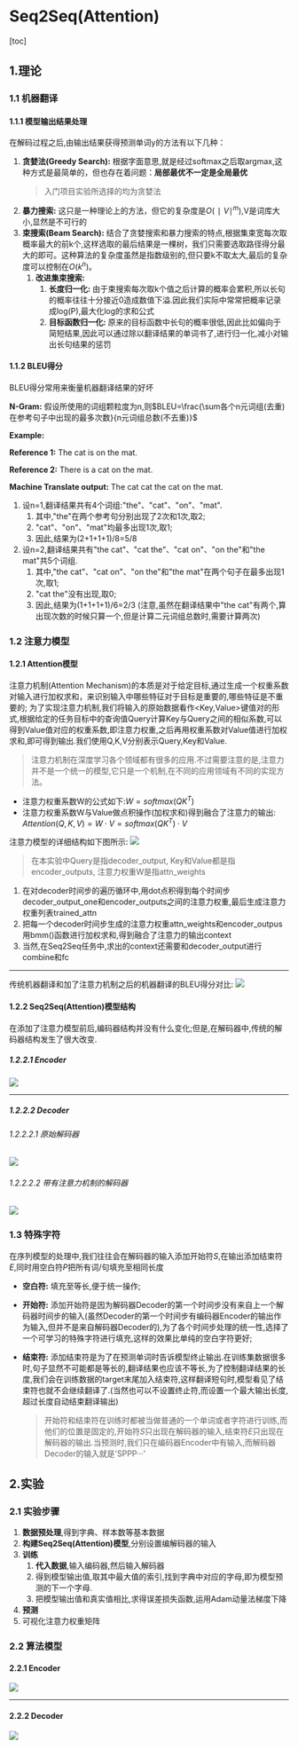 # Seq2Seq(Attention)

[toc]

## 1.理论

### 1.1 机器翻译

#### 1.1.1 模型输出结果处理

在解码过程之后,由输出结果获得预测单词y的方法有以下几种：

1) **贪婪法(Greedy Search):** 根据字面意思,就是经过softmax之后取argmax,这种方式是最简单的，但也存在着问题：**局部最优不一定是全局最优**
   > 入门项目实验所选择的均为贪婪法
2) **暴力搜索:** 这只是一种理论上的方法，但它的复杂度是$O(∣V∣^m)$,V是词库大小,显然是不可行的
3) **束搜索(Beam Search):** 结合了贪婪搜索和暴力搜索的特点,根据集束宽每次取概率最大的前k个,这样选取的最后结果是一棵树，我们只需要选取路径得分最大的即可。这种算法的复杂度虽然是指数级别的,但只要k不取太大,最后的复杂度可以控制在$O(k^n)$。
   1) **改进集束搜索:**
      1) **长度归一化:** 由于束搜索每次取k个值之后计算的概率会累积,所以长句的概率往往十分接近0造成数值下溢.因此我们实际中常常把概率记录成log(P),最大化log的求和公式
      2) **目标函数归一化:** 原来的目标函数中长句的概率很低,因此比如偏向于简短结果,因此可以通过除以翻译结果的单词书了,进行归一化,减小对输出长句结果的惩罚

#### 1.1.2 BLEU得分

BLEU得分常用来衡量机器翻译结果的好坏

**N-Gram:**
假设所使用的词组颗粒度为n,则$BLEU=\frac{\sum各个n元词组(去重)在参考句子中出现的最多次数}{n元词组总数(不去重)}$

**Example:**

**Reference 1:** The cat is on the mat.

**Reference 2:** There is a cat on the mat.

**Machine Translate output:** The cat cat the cat on the mat.

1) 设n=1,翻译结果共有4个词组:"the"、"cat"、"on"、"mat".
   1) 其中,"the"在两个参考句分别出现了2次和1次,取2;
   2) "cat"、"on"、"mat"均最多出现1次,取1;
   3) 因此,结果为(2+1+1+1)/8=5/8
2) 设n=2,翻译结果共有"the cat"、"cat the"、"cat on"、"on the"和"the mat"共5个词组.
   1) 其中,"the cat"、"cat on"、"on the"和"the mat"在两个句子在最多出现1次,取1;
   2) "cat the"没有出现,取0;
   3) 因此,结果为(1+1+1+1)/6=2/3 (注意,虽然在翻译结果中"the cat"有两个,算出现次数的时候只算一个,但是计算二元词组总数时,需要计算两次)

### 1.2 注意力模型

#### 1.2.1 Attention模型

注意力机制(Attention Mechanism)的本质是对于给定目标,通过生成一个权重系数对输入进行加权求和，来识别输入中哪些特征对于目标是重要的,哪些特征是不重要的;
为了实现注意力机制,我们将输入的原始数据看作<Key,Value>键值对的形式,根据给定的任务目标中的查询值Query计算Key与Query之间的相似系数,可以得到Value值对应的权重系数,即注意力权重,之后再用权重系数对Value值进行加权求和,即可得到输出.我们使用Q,K,V分别表示Query,Key和Value.
> 注意力机制在深度学习各个领域都有很多的应用.不过需要注意的是,注意力并不是一个统一的模型,它只是一个机制,在不同的应用领域有不同的实现方法。

- 注意力权重系数W的公式如下:$W=softmax⁡(QK^T)$
- 注意力权重系数W与Value做点积操作(加权求和)得到融合了注意力的输出:
$Attention(Q,K,V)=W⋅V=softmax⁡(QK^T)⋅V$

注意力模型的详细结构如下图所示:
![ ](img/Seq2Seq(Attention)-Model-Essence.png)
> 在本实验中Query是指decoder_output, Key和Value都是指encoder_outputs, 注意力权重W是指attn_weights

1) 在对decoder时间步的遍历循环中,用dot点积得到每个时间步decoder_output_one和encoder_outputs之间的注意力权重,最后生成注意力权重列表trained_attn
2) 把每一个decoder时间步生成的注意力权重attn_weights和encoder_outpus用bmm()函数进行加权求和,得到融合了注意力的输出context
3) 当然,在Seq2Seq任务中,求出的context还需要和decoder_output进行combine和fc

---

传统机器翻译和加了注意力机制之后的机器翻译的BLEU得分对比:
![ ](img/Seq2Seq(Attention)-BLEU.png)

#### 1.2.2 Seq2Seq(Attention)模型结构

在添加了注意力模型前后,编码器结构并没有什么变化;但是,在解码器中,传统的解码器结构发生了很大改变.

##### 1.2.2.1 Encoder

![ ](img/Seq2Seq(Attention)-Encoder.png)

---

##### 1.2.2.2 Decoder

###### 1.2.2.2.1 原始解码器

![ ](img/Seq2Seq(Attention)-Decoder-Classic.png)

###### 1.2.2.2.2 带有注意力机制的解码器

![ ](img/Seq2Seq(Attention)-Decoder-Attention.png)

### 1.3 特殊字符

在序列模型的处理中,我们往往会在解码器的输入添加开始符$S$,在输出添加结束符$E$,同时用空白符$P$把所有词/句填充至相同长度

- **空白符:** 填充至等长,便于统一操作;
- **开始符:** 添加开始符是因为解码器Decoder的第一个时间步没有来自上一个解码器时间步的输入(虽然Decoder的第一个时间步有编码器Encoder的输出作为输入,但并不是来自解码器Decoder的),为了各个时间步处理的统一性,选择了一个可学习的特殊字符进行填充,这样的效果比单纯的空白字符更好;
- **结束符:** 添加结束符是为了在预测单词时告诉模型终止输出.在训练集数据很多时,句子显然不可能都是等长的,翻译结果也应该不等长,为了控制翻译结果的长度,我们会在训练数据的target末尾加入结束符,这样翻译短句时,模型看见了结束符也就不会继续翻译了.(当然也可以不设置终止符,而设置一个最大输出长度,超过长度自动结束翻译输出)
  
   > 开始符和结束符在训练时都被当做普通的一个单词或者字符进行训练,而他们的位置是固定的,开始符$S$只出现在解码器的输入,结束符$E$只出现在解码器的输出.当预测时,我们只在编码器Encoder中有输入,而解码器Decoder的输入就是'SPPP···'

## 2.实验

### 2.1 实验步骤

1) **数据预处理**,得到字典、样本数等基本数据
2) **构建Seq2Seq(Attention)模型**,分别设置编解码器的输入
3) **训练**
   1) **代入数据**,输入编码器,然后输入解码器
   2) 得到模型输出值,取其中最大值的索引,找到字典中对应的字母,即为模型预测的下一个字母.
   3) 把模型输出值和真实值相比,求得误差损失函数,运用Adam动量法梯度下降
4) **预测**
5) 可视化注意力权重矩阵

### 2.2 算法模型

#### 2.2.1 Encoder

![ ](img/Seq2Seq(Attention)-Test-Encoder.png)

---

#### 2.2.2 Decoder

![ ](img/Seq2Seq(Attention)-Test-Decoder.png)

